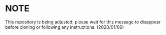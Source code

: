 
NOTE
====

This repository is being adjusted, please wait for this message to disappear before cloning or following any instructions. (2020/01/06)
